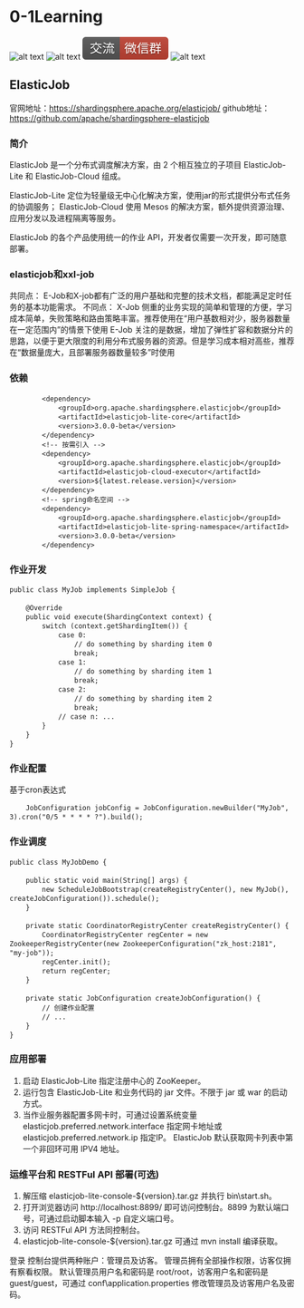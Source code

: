# 0-1Learning

![alt text](../static/common/svg/luoxiaosheng.svg "公众号")
![alt text](../static/common/svg/luoxiaosheng_learning.svg "学习")
![alt text](../static/common/svg/luoxiaosheng_wechat.svg "微信")
![alt text](../static/common/svg/luoxiaosheng_gitee.svg "码云")

## ElasticJob
官网地址：https://shardingsphere.apache.org/elasticjob/
github地址：https://github.com/apache/shardingsphere-elasticjob

### 简介
ElasticJob 是一个分布式调度解决方案，由 2 个相互独立的子项目 ElasticJob-Lite 和 ElasticJob-Cloud 组成。

ElasticJob-Lite 定位为轻量级无中心化解决方案，使用jar的形式提供分布式任务的协调服务；
ElasticJob-Cloud 使用 Mesos 的解决方案，额外提供资源治理、应用分发以及进程隔离等服务。

ElasticJob 的各个产品使用统一的作业 API，开发者仅需要一次开发，即可随意部署。


### elasticjob和xxl-job
共同点： E-Job和X-job都有广泛的用户基础和完整的技术文档，都能满足定时任务的基本功能需求。
不同点：
X-Job 侧重的业务实现的简单和管理的方便，学习成本简单，失败策略和路由策略丰富。推荐使用在“用户基数相对少，服务器数量在一定范围内”的情景下使用
E-Job 关注的是数据，增加了弹性扩容和数据分片的思路，以便于更大限度的利用分布式服务器的资源。但是学习成本相对高些，推荐在“数据量庞大，且部署服务器数量较多”时使用


### 依赖
```
        <dependency>
			<groupId>org.apache.shardingsphere.elasticjob</groupId>
			<artifactId>elasticjob-lite-core</artifactId>
			<version>3.0.0-beta</version>
		</dependency>
		<!-- 按需引入 -->
		<dependency>
            <groupId>org.apache.shardingsphere.elasticjob</groupId>
            <artifactId>elasticjob-cloud-executor</artifactId>
            <version>${latest.release.version}</version>
        </dependency>
        <!-- spring命名空间 -->
		<dependency>
			<groupId>org.apache.shardingsphere.elasticjob</groupId>
			<artifactId>elasticjob-lite-spring-namespace</artifactId>
			<version>3.0.0-beta</version>
		</dependency>
```

### 作业开发
```
public class MyJob implements SimpleJob {
    
    @Override
    public void execute(ShardingContext context) {
        switch (context.getShardingItem()) {
            case 0: 
                // do something by sharding item 0
                break;
            case 1: 
                // do something by sharding item 1
                break;
            case 2: 
                // do something by sharding item 2
                break;
            // case n: ...
        }
    }
}
```

### 作业配置
基于cron表达式
```
    JobConfiguration jobConfig = JobConfiguration.newBuilder("MyJob", 3).cron("0/5 * * * * ?").build();
```

### 作业调度
```
public class MyJobDemo {
    
    public static void main(String[] args) {
        new ScheduleJobBootstrap(createRegistryCenter(), new MyJob(), createJobConfiguration()).schedule();
    }
    
    private static CoordinatorRegistryCenter createRegistryCenter() {
        CoordinatorRegistryCenter regCenter = new ZookeeperRegistryCenter(new ZookeeperConfiguration("zk_host:2181", "my-job"));
        regCenter.init();
        return regCenter;
    }
    
    private static JobConfiguration createJobConfiguration() {
        // 创建作业配置
        // ...
    }
}
```


### 应用部署
1. 启动 ElasticJob-Lite 指定注册中心的 ZooKeeper。
2. 运行包含 ElasticJob-Lite 和业务代码的 jar 文件。不限于 jar 或 war 的启动方式。
3. 当作业服务器配置多网卡时，可通过设置系统变量 elasticjob.preferred.network.interface 指定网卡地址或 elasticjob.preferred.network.ip 指定IP。 ElasticJob 默认获取网卡列表中第一个非回环可用 IPV4 地址。


### 运维平台和 RESTFul API 部署(可选)
1. 解压缩 elasticjob-lite-console-${version}.tar.gz 并执行 bin\start.sh。
2. 打开浏览器访问 http://localhost:8899/ 即可访问控制台。8899 为默认端口号，可通过启动脚本输入 -p 自定义端口号。
3. 访问 RESTFul API 方法同控制台。
4. elasticjob-lite-console-${version}.tar.gz 可通过 mvn install 编译获取。

登录
控制台提供两种账户：管理员及访客。 
管理员拥有全部操作权限，访客仅拥有察看权限。 
默认管理员用户名和密码是 root/root，访客用户名和密码是 guest/guest，可通过 conf\application.properties 修改管理员及访客用户名及密码。

